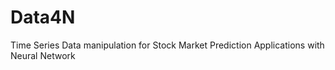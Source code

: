 Data4N
======

Time Series Data manipulation for Stock Market Prediction Applications with Neural Network
